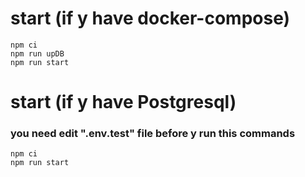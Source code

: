 # start (if y have docker-compose)
```
npm ci
npm run upDB
npm run start
```

# start (if y have Postgresql)
### you need edit ".env.test" file before y run this commands
```
npm ci
npm run start
```